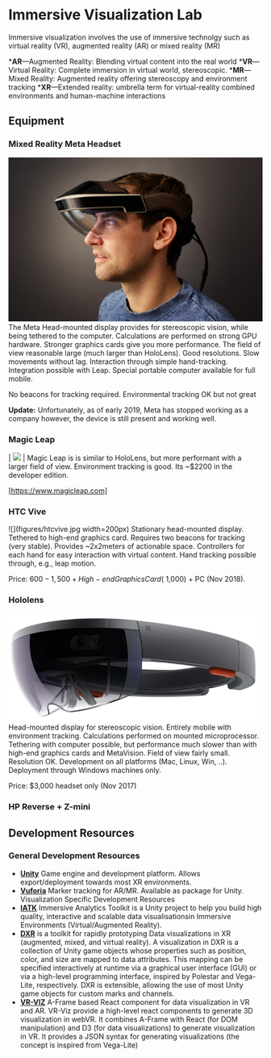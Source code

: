 # Immersive Visualization Lab

Immersive visualization involves the use of immersive technolgy such as virtual reality (VR), augmented reality (AR) or mixed reality (MR) 

*__AR__—Augmented Reality: Blending virtual content into the real world
*__VR__—Virtual Reality: Complete immersion in virtual world, stereoscopic.
*__MR__—Mixed Reality: Augmented reality offering stereoscopy and environment tracking
*__XR__—Extended reality: umbrella term for virtual-reality combined environments and human-machine interactions

## Equipment

### Mixed Reality Meta Headset

![](figures/meta.jpg)
The Meta Head-mounted display provides for stereoscopic vision, while being tethered to the computer. Calculations are performed on strong GPU hardware. Stronger graphics cards give you more performance. The field of view reasonable large (much larger than HoloLens). Good resolutions. Slow movements without lag. Interaction through simple hand-tracking. Integration possible with Leap. Special portable computer available for full mobile.

No beacons for tracking required. Environmental tracking OK but not great

__Update:__ Unfortunately, as of early 2019, Meta has stopped working as a company however, the device is still present and working well.

### Magic Leap 

| ![](figures/meagic-leap.png) |  Magic Leap is is similar to HoloLens, but more performant with a larger field of view. Environment tracking is good. Its ~$2200 in the developer edition.

[https://www.magicleap.com]

### HTC Vive

![](figures/htcvive.jpg width=200px)
Stationary head-mounted display. Tethered to high-end graphics card. Requires two beacons for tracking (very stable). Provides ~2x2meters of actionable space. Controllers for each hand for easy interaction with virtual content. Hand tracking possible through, e.g., leap motion.

Price: $600-1,500 + High-end Graphics Card (~$1,000) + PC (Nov 2018).

### Hololens

![](figures/hololens.png)
Head-mounted display for stereoscopic vision. Entirely mobile with environment tracking. Calculations performed on mounted microprocessor. Tethering with computer possible, but performance much slower than with high-end graphics cards and MetaVision. Field of view fairly small. Resolution OK. Development on all platforms (Mac, Linux, Win, ..). Deployment through Windows machines only.

Price: $3,000 headset only (Nov 2017)

### HP Reverse + Z-mini

## Development Resources

### General Development Resources
* __[Unity](https://unity.com)__ Game engine and development platform. Allows export/deployment towards most XR environments.
* __[Vuforia](https://developer.vuforia.com/)__ Marker tracking for AR/MR. Available as package for Unity.
Visualization Specific Development Resources
* __[IATK](https://research.monash.edu/en/publications/iatk-an-immersive-analytics-toolkit)__ Immersive Analytics Toolkit is a Unity project to help you build high quality, interactive and scalable data visualisationsin Immersive Environments (Virtual/Augmented Reality).
* __[DXR](https://sites.google.com/view/dxr-vis)__ is a toolkit for rapidly prototyping Data visualizations in XR (augmented, mixed, and virtual reality). A visualization in DXR is a collection of Unity game objects whose properties such as position, color, and size are mapped to data attributes. This mapping can be specified interactively at runtime via a graphical user interface (GUI) or via a high-level programming interface, inspired by Polestar and Vega-Lite, respectively. DXR is extensible, allowing the use of most Unity game objects for custom marks and channels.
* __[VR-VIZ](https://github.com/mustafasaifee42/VR-Viz)__ A-Frame based React component for data visualization in VR and AR. VR-Viz provide a high-level react components to generate 3D visualization in webVR. It combines A-Frame with React (for DOM manipulation) and D3 (for data visualizations) to generate visualization in VR. It provides a JSON syntax for generating visualizations (the concept is inspired from Vega-Lite)

